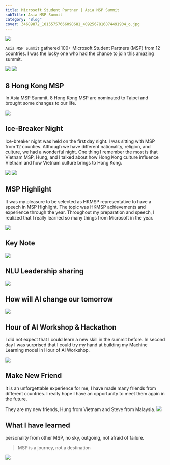 ```yaml
---
title: Microsoft Student Partner | Asia MSP Summit
subTitle: Asia MSP Summit
category: "Blog"
cover: 34689872_10155757666098681_4092567816874491904_o.jpg
---
```


 ![](./34689872_10155757666098681_4092567816874491904_o.jpg)

`Asia MSP Summit` gathered 100+ Microsoft Student Partners (MSP) from 12 countries. I was the lucky one who had the chance to join this amazing summit.

![](./IMG_1264.jpg)
![](./IMG_1412.JPG)

## 8 Hong Kong MSP

In Asia MSP Summit, 8 Hong Kong MSP are nominated to Taipei and brought some changes to our life.

![](./EUNS1508.JPG)

## Ice-Breaker Night

Ice-breaker night was held on the first day night. I was sitting with MSP from 12 counties. Although we have different nationality, religion, and culture, we had a wonderful night. One thing I remember the most is that Vietnam MSP, Hung, and I talked about how Hong Kong culture influence Vietnam and how  Vietnam culture brings to Hong Kong. 

![](./36002776_197802024388109_1343785521914052608_o.jpg)
![](IMG_1354.JPG)

## MSP Highlight

It was my pleasure to be selected as HKMSP representative to have a speech in MSP Highlight. The topic was HKMSP achievements and experience through the year. Throughout my preparation and speech, I realized that I really learned so many things from Microsoft in the year.

![](./IMG_1385.JPG)

## Key Note

![](./IMG_1377.JPG)

## NLU Leadership sharing

![](./IMG_1403.JPG)

## How will AI change our tomorrow

![](./IMG_1405.JPG)

## Hour of AI Workshop & Hackathon

I did not expect that I could learn a new skill in the summit before. In second day I was surprised that I could try my hand at building my Machine Learning model in Hour of AI Workshop.

![](./XLPV5307.JPG)

## Make New Friend

It is an unforgettable experience for me, I have made many friends from different countries. I really hope I have an opportunity to meet them again in the future.

They are my new friends, Hung from Vietnam and Steve from Malaysia. 
![](./IMG_1544.JPG)

## What I have learned 

personality from other MSP, no sky, outgoing, not afraid of failure.

> MSP is a journey, not a destination

![](./36294265_10156503502478887_2309489273239240704_n.jpg)